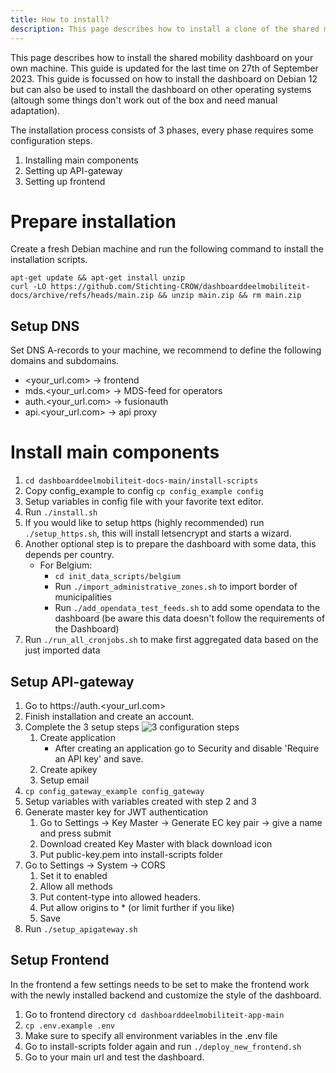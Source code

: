 ```yaml
---
title: How to install?
description: This page describes how to install a clone of the shared mobility dashboard on your own machine.
---
```


This page describes how to install the shared mobility dashboard on your own machine. This guide is updated for the last time on 27th of September 2023. This guide is focussed on how to install the dashboard on Debian 12 but can also be used to install the dashboard on other operating systems (altough some things don't work out of the box and need manual adaptation).

The installation process consists of 3 phases, every phase requires some configuration steps.
1. Installing main components
2. Setting up API-gateway
3. Setting up frontend

# Prepare installation

Create a fresh Debian machine and run the following command to install the installation scripts. 

```
apt-get update && apt-get install unzip
curl -LO https://github.com/Stichting-CROW/dashboarddeelmobiliteit-docs/archive/refs/heads/main.zip && unzip main.zip && rm main.zip
```

## Setup DNS

Set DNS A-records to your machine, we recommend to define the following domains and subdomains. 

* <your_url.com> -> frontend
* mds.<your_url.com> -> MDS-feed for operators
* auth.<your_url.com> -> fusionauth
* api.<your_url.com> -> api proxy

# Install main components

1. ```cd dashboarddeelmobiliteit-docs-main/install-scripts```
1. Copy config_example to config ```cp config_example config```
1. Setup variables in config file with your favorite text editor. 
1. Run ```./install.sh```
1. If you would like to setup https (highly recommended) run ```./setup_https.sh```, this will install letsencrypt and starts a wizard.
1. Another optional step is to prepare the dashboard with some data, this depends per country.
    * For Belgium:
        * ```cd init_data_scripts/belgium```
        * Run ```./import_administrative_zones.sh``` to import border of municipalities
        * Run ```./add_opendata_test_feeds.sh``` to add some opendata to the dashboard (be aware this data doesn't follow the requirements of the Dashboard)
1. Run ```./run_all_cronjobs.sh``` to make first aggregated data based on the just imported data

## Setup API-gateway

1. Go to https://auth.<your_url.com>
1. Finish installation and create an account.
1. Complete the 3 setup steps
![3 configuration steps](https://dashboarddeelmobiliteit.ams3.digitaloceanspaces.com/images/complete_setup_fusionauth.png)
    1. Create application
        * After creating an application go to Security and disable 'Require an API key' and save.
    1. Create apikey
    1. Setup email
1. ```cp config_gateway_example config_gateway```
1. Setup variables with variables created with step 2 and 3
1. Generate master key for JWT authentication
    1. Go to Settings -> Key Master -> Generate EC key pair -> give a name and press submit
    1. Download created Key Master with black download icon
    1. Put public-key.pem into install-scripts folder
1. Go to Settings -> System -> CORS 
    1. Set it to enabled
    1. Allow all methods
    1. Put content-type into allowed headers. 
    1. Put allow origins to * (or limit further if you like)
    1. Save
1. Run ```./setup_apigateway.sh```

## Setup Frontend

In the frontend a few settings needs to be set to make the frontend work with the newly installed backend and customize the style of the dashboard. 

1. Go to frontend directory ```cd dashboarddeelmobiliteit-app-main```
1. ```cp .env.example .env```
1. Make sure to specify all environment variables in the .env file
1. Go to install-scripts folder again and run ```./deploy_new_frontend.sh```
1. Go to your main url and test the dashboard.